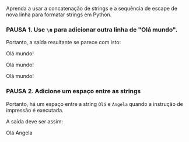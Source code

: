 Aprenda a usar a concatenação de strings e a sequência de escape de nova linha para formatar strings em Python.

### PAUSA 1. Use `\n` para adicionar outra linha de "Olá mundo".

Portanto, a saída resultante se parece com isto:

Olá mundo!

Olá mundo!

Olá mundo!

### PAUSA 2. Adicione um espaço entre as strings

Portanto, há um espaço entre a string `Olá` e `Angela` quando a instrução de impressão é executada.

A saída deve ser assim:

Olá Angela